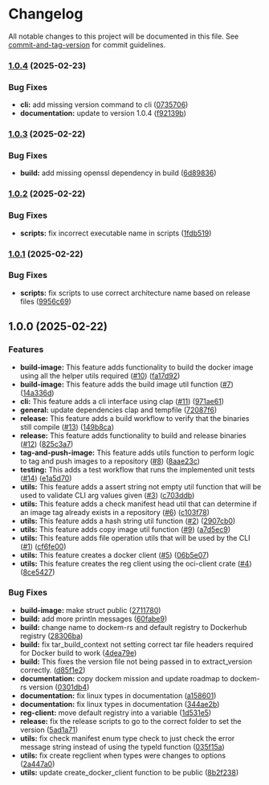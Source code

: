 # Changelog

All notable changes to this project will be documented in this file. See [commit-and-tag-version](https://github.com/absolute-version/commit-and-tag-version) for commit guidelines.

### [1.0.4](https://github.com/LynchSKM/dockem-rs/compare/v1.0.3...v1.0.4) (2025-02-23)


### Bug Fixes

* **cli:** add missing version command to cli ([0735706](https://github.com/LynchSKM/dockem-rs/commit/0735706927eefc4b3b6de1d203abd489eeabb2e3))
* **documentation:** update to version 1.0.4 ([f92139b](https://github.com/LynchSKM/dockem-rs/commit/f92139b667d02759a413f821ea0c8cb454c41b0c))

### [1.0.3](https://github.com/LynchSKM/dockem-rs/compare/v1.0.2...v1.0.3) (2025-02-22)


### Bug Fixes

* **build:** add missing openssl dependency in build ([6d89836](https://github.com/LynchSKM/dockem-rs/commit/6d898364c45916bb5a91de510b148bbfbf7002c7))

### [1.0.2](https://github.com/LynchSKM/dockem-rs/compare/v1.0.1...v1.0.2) (2025-02-22)


### Bug Fixes

* **scripts:** fix incorrect executable name in scripts ([1fdb519](https://github.com/LynchSKM/dockem-rs/commit/1fdb519e7a054048f7926fe9d310a85083446634))

### [1.0.1](https://github.com/LynchSKM/dockem-rs/compare/v1.0.0...v1.0.1) (2025-02-22)


### Bug Fixes

* **scripts:** fix scripts to use correct architecture name based on release files ([9956c69](https://github.com/LynchSKM/dockem-rs/commit/9956c69e6eeaae6ec6cae0093ccd9868a40e2c69))

## 1.0.0 (2025-02-22)


### Features

* **build-image:** This feature adds functionality to build the docker image using all the helper utils required ([#10](https://github.com/LynchSKM/dockem-rs/issues/10)) ([fa17d92](https://github.com/LynchSKM/dockem-rs/commit/fa17d9205da3b21c84c964c8b3f9f6f8cdd1b5e3))
* **build-image:** This feature adds the build image util function ([#7](https://github.com/LynchSKM/dockem-rs/issues/7)) ([14a336d](https://github.com/LynchSKM/dockem-rs/commit/14a336df72fa4da4dbebf97606b36de8fc60803d))
* **cli:** This feature adds a cli interface using clap ([#11](https://github.com/LynchSKM/dockem-rs/issues/11)) ([971ae61](https://github.com/LynchSKM/dockem-rs/commit/971ae61143b61d88f0b3703902172a45c3f0b3b5))
* **general:** update dependencies clap and tempfile ([72087f6](https://github.com/LynchSKM/dockem-rs/commit/72087f6c044162dba2c26a4573d13a6ccba770d0))
* **release:** This feature adds a build workflow to verify that the binaries still compile ([#13](https://github.com/LynchSKM/dockem-rs/issues/13)) ([149b8ca](https://github.com/LynchSKM/dockem-rs/commit/149b8ca8026388b1572ff86d45081db8421fd320))
* **release:** This feature adds functionality to build and release binaries ([#12](https://github.com/LynchSKM/dockem-rs/issues/12)) ([825c3a7](https://github.com/LynchSKM/dockem-rs/commit/825c3a7f04f1915b91243307ab28825483a09b4f))
* **tag-and-push-image:** This feature adds utils function to perform logic to tag and push images to a repository ([#8](https://github.com/LynchSKM/dockem-rs/issues/8)) ([8aae23c](https://github.com/LynchSKM/dockem-rs/commit/8aae23cdb7c7117215e8bd91bafc7a9402c43048))
* **testing:** This adds a test workflow that runs the implemented unit tests ([#14](https://github.com/LynchSKM/dockem-rs/issues/14)) ([e1a5d70](https://github.com/LynchSKM/dockem-rs/commit/e1a5d709aeec2f2c7fe73c85f211ace5fd6325f0))
* **utils:** This feature adds a assert string not empty util function that will be used to validate CLI arg values given ([#3](https://github.com/LynchSKM/dockem-rs/issues/3)) ([c703ddb](https://github.com/LynchSKM/dockem-rs/commit/c703ddbfe8fb2cdc78934e142055923ecdc7ff79))
* **utils:** This feature adds a check manifest head util that can determine if an image tag already exists in a repository ([#6](https://github.com/LynchSKM/dockem-rs/issues/6)) ([c103f78](https://github.com/LynchSKM/dockem-rs/commit/c103f7803f174e13a68e8e27eb4973f13411c5c7))
* **utils:** This feature adds a hash string util function ([#2](https://github.com/LynchSKM/dockem-rs/issues/2)) ([2907cb0](https://github.com/LynchSKM/dockem-rs/commit/2907cb07d783669eeb837b2cc51a56935a632bc4))
* **utils:** This feature adds copy image util function ([#9](https://github.com/LynchSKM/dockem-rs/issues/9)) ([a7d5ec9](https://github.com/LynchSKM/dockem-rs/commit/a7d5ec9527b37f30d81928bb20ae86b35b11d1fd))
* **utils:** This feature adds file operation utils that will be used by the CLI ([#1](https://github.com/LynchSKM/dockem-rs/issues/1)) ([cf6fe00](https://github.com/LynchSKM/dockem-rs/commit/cf6fe00832ea8b2ea94523691666ffd2047deb71))
* **utils:** This feature creates a docker client ([#5](https://github.com/LynchSKM/dockem-rs/issues/5)) ([06b5e07](https://github.com/LynchSKM/dockem-rs/commit/06b5e07a39642ede90bf197d0e593f2bcab5ce3e))
* **utils:** This feature creates the reg client using the oci-client crate ([#4](https://github.com/LynchSKM/dockem-rs/issues/4)) ([8ce5427](https://github.com/LynchSKM/dockem-rs/commit/8ce54279ffdab65278b730cf1f2af6ce78ba202a))


### Bug Fixes

* **build-image:** make struct public ([2711780](https://github.com/LynchSKM/dockem-rs/commit/271178007b512df6f8527167856dce08f203f0f0))
* **build:** add more println messages ([60fabe9](https://github.com/LynchSKM/dockem-rs/commit/60fabe92ca06821ed4649472bd2d3b9a4e327f26))
* **build:** change name to dockem-rs and default registry to Dockerhub registry ([28306ba](https://github.com/LynchSKM/dockem-rs/commit/28306ba326bd188cdac43f0a5fd1e705f8594160))
* **build:** fix tar_build_context not setting correct tar file headers required for Docker build to work ([4dea79e](https://github.com/LynchSKM/dockem-rs/commit/4dea79eafc2d897ddea48e2d08bec7771bf9dc31))
* **build:** This fixes the version file not being passed in to extract_version correctly. ([d85f1e2](https://github.com/LynchSKM/dockem-rs/commit/d85f1e26cc0dd540633b47d12fdfddf49483a03f))
* **documentation:** copy dockem mission and update roadmap to dockem-rs version ([0301db4](https://github.com/LynchSKM/dockem-rs/commit/0301db4614e43d8e5391b10a09231ee4bb50dbd8))
* **documentation:** fix linux types in documentation ([a158601](https://github.com/LynchSKM/dockem-rs/commit/a158601490707d7c7a5b4303f0ce0f64d0caad23))
* **documentation:** fix linux types in documentation ([344ae2b](https://github.com/LynchSKM/dockem-rs/commit/344ae2bf8288776ba90144258fd66187d8ecd768))
* **reg-client:** move default registry into a variable ([1d531e5](https://github.com/LynchSKM/dockem-rs/commit/1d531e54eba617156262fbabbf8c4addef675676))
* **release:** fix the release scripts to go to the correct folder to set the version ([5ad1a71](https://github.com/LynchSKM/dockem-rs/commit/5ad1a71ee0013f59199dbe6797528e8377331d58))
* **utils:** fix check manifest enum type check to just check the error message string instead of using the typeId function ([035f15a](https://github.com/LynchSKM/dockem-rs/commit/035f15a8db222ba08597dd5e887679e44a000de0))
* **utils:** fix create regclient when types were changes to options ([2a447a0](https://github.com/LynchSKM/dockem-rs/commit/2a447a084b3a58d661d20d580cfe9164f3bb0950))
* **utils:** update create_docker_client function to be public ([8b2f238](https://github.com/LynchSKM/dockem-rs/commit/8b2f238790857d95de0c3e1e27c3d0e6ac5716e2))
